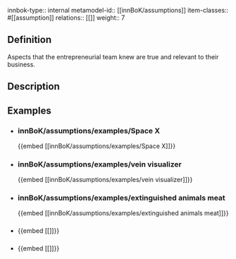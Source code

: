 
innbok-type:: internal
metamodel-id:: [[innBoK/assumptions]]
item-classes:: #[[assumption]]
relations:: [[]]
weight:: 7

## Definition
Aspects that the entrepreneurial team knew are true and relevant to their business.
## Description
## Examples
- ### innBoK/assumptions/examples/Space X
	{{embed [[innBoK/assumptions/examples/Space X]]}}
- ### innBoK/assumptions/examples/vein visualizer
	{{embed [[innBoK/assumptions/examples/vein visualizer]]}}
- ### innBoK/assumptions/examples/extinguished animals meat
	{{embed [[innBoK/assumptions/examples/extinguished animals meat]]}}
- ### 
	{{embed [[]]}}
- ### 
	{{embed [[]]}}


